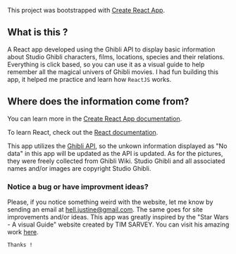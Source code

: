 This project was bootstrapped with [Create React App](https://github.com/facebook/create-react-app).

## What is this ?

A React app developed using the Ghibli API to display basic information about Studio Ghibli characters, films, locations, species and their relations. 
Everything is click based, so you can use it as a visual guide to help remember all the magical univers of Ghibli movies. 
I had fun building this app, it helped me practice and learn how `ReactJS` works.

## Where does the information come from?

You can learn more in the [Create React App documentation](https://facebook.github.io/create-react-app/docs/getting-started).

To learn React, check out the [React documentation](https://reactjs.org/).

This app utilizes the [Ghibli API](https://ghibliapi.herokuapp.com/), so the unkown information displayed as "No data" in this app will be updated as the API is updated. As for the pictures, they were freely collected from Ghibli Wiki. Studio Ghibli and all associated names and/or images are copyright Studio Ghibli.

### Notice a bug or have improvment ideas?

Please, if you notice something weird with the website, let me know by sending an email at hell.justine@gmail.com. 
The same goes for site improvements and/or ideas. This app was greatly inspired by the "Star Wars - A visual Guide" website created by TIM SARVEY. 
You can visit his amazing work [here](https://starwars-visualguide.com/#/).

`Thanks !`

